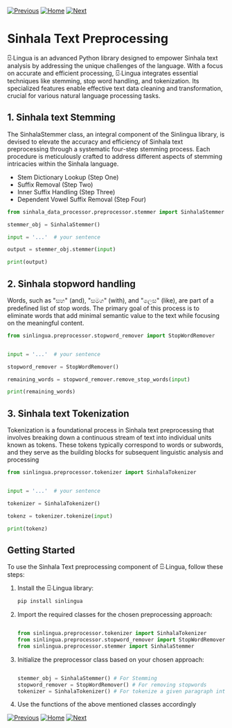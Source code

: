 [![Previous](https://img.shields.io/badge/previous-green.svg)](https://sinlingua.github.io/documentation/3.%20Sinhala%20Grammar%20Conversion)
[![Home](https://img.shields.io/badge/home-orange.svg)](https://sinlingua.github.io/documentation/)
[![Next](https://img.shields.io/badge/next-blue.svg)](https://sinlingua.github.io/documentation/5.%20Sinhala%20Text%20Summarization)

# Sinhala Text Preprocessing

සිංLingua is an advanced Python library designed to empower Sinhala text analysis by addressing the unique challenges of the language. With a focus on accurate and efficient processing, සිංLingua integrates essential techniques like stemming, stop word handling, and tokenization. Its specialized features enable effective text data cleaning and transformation, crucial for various natural language processing tasks.

## 1. Sinhala text Stemming

The SinhalaStemmer class, an integral component of the Sinlingua library, is devised to elevate the accuracy and efficiency of Sinhala text preprocessing through a systematic four-step stemming process. Each procedure is meticulously crafted to address different aspects of stemming intricacies within the Sinhala language.
- Stem Dictionary Lookup (Step One)
- Suffix Removal (Step Two)
- Inner Suffix Handling (Step Three)
- Dependent Vowel Suffix Removal (Step Four)

```python
from sinhala_data_processor.preprocessor.stemmer import SinhalaStemmer

stemmer_obj = SinhalaStemmer()

input = '...'  # your sentence

output = stemmer_obj.stemmer(input)

print(output)
```
## 2. Sinhala stopword handling

Words, such as "සහ" (and), "සමග" (with), and "ලෙස" (like), are part of a predefined list of stop words. The primary goal of this process is to eliminate words that add minimal semantic value to the text while focusing on the meaningful content.


```python
from sinlingua.preprocessor.stopword_remover import StopWordRemover


input = '...'  # your sentence

stopword_remover = StopWordRemover()

remaining_words = stopword_remover.remove_stop_words(input)

print(remaining_words)
```

## 3. Sinhala text Tokenization

Tokenization is a foundational process in Sinhala text preprocessing that involves breaking down a continuous stream of text into individual units known as tokens. These tokens typically correspond to words or subwords, and they serve as the building blocks for subsequent linguistic analysis and processing


```python
from sinlingua.preprocessor.tokenizer import SinhalaTokenizer


input = '...'  # your sentence

tokenizer = SinhalaTokenizer()

tokenz = tokenizer.tokenize(input)

print(tokenz)

```

## Getting Started

To use the Sinhala Text preprocessing component of සිංLingua, follow these steps:

1. Install the සිංLingua library:
   ```bash
   pip install sinlingua
   ```

2. Import the required classes for the chosen preprocessing approach:
   ```python
   
   from sinlingua.preprocessor.tokenizer import SinhalaTokenizer
   from sinlingua.preprocessor.stopword_remover import StopWordRemover
   from sinlingua.preprocessor.stemmer import SinhalaStemmer
   
   ```

3. Initialize the preprocessor class based on your chosen approach:
   
   ```python
   
   stemmer_obj = SinhalaStemmer() # For Stemming
   stopword_remover = StopWordRemover() # For removing stopwords
   tokenizer = SinhalaTokenizer() # For tokenize a given paragraph into tokens
   
   ```

4. Use the functions of the above mentioned classes accordingly

[![Previous](https://img.shields.io/badge/previous-green.svg)](https://sinlingua.github.io/documentation/3.%20Sinhala%20Grammar%20Conversion)
[![Home](https://img.shields.io/badge/home-orange.svg)](https://sinlingua.github.io/documentation/)
[![Next](https://img.shields.io/badge/next-blue.svg)](https://sinlingua.github.io/documentation/5.%20Sinhala%20Text%20Summarization)
